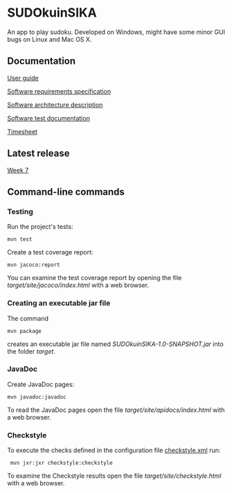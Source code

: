 # SUDOkuinSIKA

An app to play sudoku. Developed on Windows, might have some minor GUI bugs on Linux and Mac OS X.

## Documentation

[User guide](https://github.com/nigoshh/otm-harjoitustyo/blob/master/documentation/user_guide.md)

[Software requirements specification](https://github.com/nigoshh/otm-harjoitustyo/blob/master/documentation/software_requirements_specification.md)

[Software architecture description](https://github.com/nigoshh/otm-harjoitustyo/blob/master/documentation/software_architecture_description.md)

[Software test documentation](https://github.com/nigoshh/otm-harjoitustyo/blob/master/documentation/software_test_documentation.md)

[Timesheet](https://github.com/nigoshh/otm-harjoitustyo/blob/master/documentation/timesheet.md)

## Latest release

[Week 7](https://github.com/nigoshh/otm-harjoitustyo/releases/tag/week7)

## Command-line commands

### Testing

Run the project's tests:

```
mvn test
```

Create a test coverage report:

```
mvn jacoco:report
```

You can examine the test coverage report by opening the file _target/site/jacoco/index.html_ with a web browser.

### Creating an executable jar file

The command

```
mvn package
```

creates an executable jar file named _SUDOkuinSIKA-1.0-SNAPSHOT.jar_ into the folder _target_.

### JavaDoc

Create JavaDoc pages:

```
mvn javadoc:javadoc
```

To read the JavaDoc pages open the file _target/site/apidocs/index.html_ with a web browser.

### Checkstyle

To execute the checks defined in the configuration file [checkstyle.xml](https://github.com/nigoshh/otm-harjoitustyo/blob/master/SUDOkuinSIKA/checkstyle.xml) run:

```
 mvn jxr:jxr checkstyle:checkstyle
```

To examine the Checkstyle results open the file _target/site/checkstyle.html_ with a web browser.
